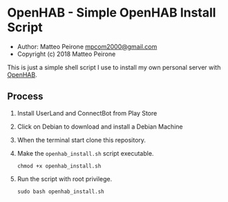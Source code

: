 OpenHAB - Simple OpenHAB Install Script
===============================================

 * Author: Matteo Peirone <mpcom2000@gmail.com>
 * Copyright (c) 2018 Matteo Peirone

This is just a simple shell script I use to install my own personal server
with [OpenHAB][openhab].

[openhab]: https://www.openhab.org/

Process
-------

 1. Install UserLand and ConnectBot from Play Store

 2. Click on Debian to download and install a Debian Machine
 
 3. When the terminal start clone this repository.

 4. Make the `openhab_install.sh` script executable.

        chmod +x openhab_install.sh

 5. Run the script with root privilege.

        sudo bash openhab_install.sh
